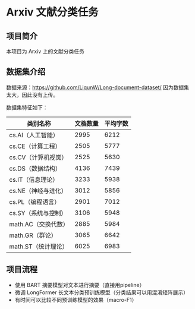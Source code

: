 # Arxiv 文献分类任务

## 项目简介
本项目为 Arxiv 上的文献分类任务

## 数据集介绍

数据来源：https://github.com/LiqunW/Long-document-dataset/
因为数据集太大，因此没有上传。

数据集特征如下：

| 类别名称 | 文档数量 | 平均字数 |
|--|--|--|
| cs.AI（人工智能） | 2995 | 6212 |
| cs.CE（计算工程） | 2505 | 5777 |
| cs.CV（计算机视觉） | 2525 | 5630 |
| cs.DS（数据结构） | 4136 | 7439 |
| cs.IT（信息理论） | 3233 | 5938 |
| cs.NE（神经与进化） | 3012 | 5856 |
| cs.PL（编程语言） | 2901 | 7012 |
| cs.SY（系统与控制） | 3106 | 5948 |
| math.AC（交换代数） | 2885 | 5984 |
| math.GR（群论） | 3065 | 6642 |
| math.ST（统计理论） | 6025 | 6983 |

## 项目流程

- 使用 BART 摘要模型对文本进行摘要（直接用pipeline）
- 微调 LongFormer 长文本分类预训练模型（分类结果可以用混淆矩阵展示）
- 有时间可以比较不同预训练模型的效果（macro-F1）

